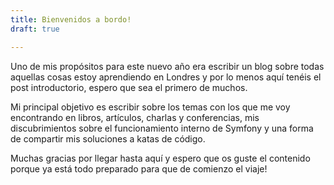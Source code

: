 ```yaml
---
title: Bienvenidos a bordo!
draft: true

---
```

Uno de mis propósitos para este nuevo año era escribir un blog sobre todas aquellas cosas estoy aprendiendo en Londres
y por lo menos aquí tenéis el post introductorio, espero que sea el primero de muchos.

Mi principal objetivo es escribir sobre los temas con los que me voy encontrando en libros, artículos,
charlas y conferencias, mis discubrimientos sobre el funcionamiento interno de Symfony y una forma de compartir
mis soluciones a katas de código.

Muchas gracias por llegar hasta aquí y espero que os guste el contenido porque ya está todo preparado para que de comienzo el viaje!

